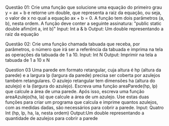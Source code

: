Questão 01:
Crie uma função que solucione uma equação do primeiro grau y = ax + b e retorne um double, que representa a raiz da equação, ou seja, o valor de x no qual a equação ax + b = 0. A função tem dois parâmetros (a, b), nesta ordem. A função deve conter a seguinte assinatura:
"public static double afim(int a, int b)"
Input: Int a & b
Output: Um double representando a raiz da equação

Questão 02:
Crie uma função chamada tabuada que receba, por parâmetros, o número que irá ser a referência da tabuada e imprima na tela as operações da tabuada de 1 a 10.
Input: Int N
Output: Imprimir na tela a tabuada de 1 a 10 x N

Question 03
Uma parede em formato retangular, cuja altura é hp (altura da parede) e a largura lp (largura da parede) precisa ser coberta por azulejos também retangulares. O azulejo retangular tem dimensões ha (altura do azulejo) e la (largura do azulejo). Escreva uma função areaParede(hp, lp) que calcule a área de uma parede. Após isso, escreva uma função areaAzulejo(ha, la) que calcule a área de um azulejo. Use estas duas funções para criar um programa que calcula e imprime quantos azulejos, com as medidas dadas, são necessários para cobrir a parede.
Input: Quatro Int (hp, lp, ha, la, nesta ordem)
Output:Um double representando a quantidade de azulejos para cobrir a parede
